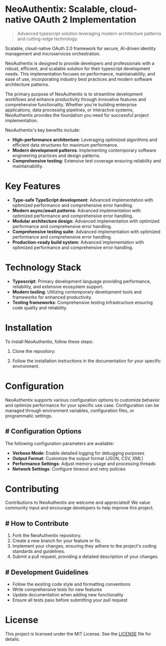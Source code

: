 <!-- fallback_NeoAuthentix_20250802220210_45106 -->

# NeoAuthentix: Scalable, cloud-native OAuth 2 Implementation
> Advanced typescript solution leveraging modern architecture patterns and cutting-edge technology.

Scalable, cloud-native OAuth 2.0 framework for secure, AI-driven identity management and microservices orchestration.

NeoAuthentix is designed to provide developers and professionals with a robust, efficient, and scalable solution for their typescript development needs. This implementation focuses on performance, maintainability, and ease of use, incorporating industry best practices and modern software architecture patterns.

The primary purpose of NeoAuthentix is to streamline development workflows and enhance productivity through innovative features and comprehensive functionality. Whether you're building enterprise applications, data processing pipelines, or interactive systems, NeoAuthentix provides the foundation you need for successful project implementation.

NeoAuthentix's key benefits include:

* **High-performance architecture**: Leveraging optimized algorithms and efficient data structures for maximum performance.
* **Modern development patterns**: Implementing contemporary software engineering practices and design patterns.
* **Comprehensive testing**: Extensive test coverage ensuring reliability and maintainability.

# Key Features

* **Type-safe TypeScript development**: Advanced implementation with optimized performance and comprehensive error handling.
* **Modern async/await patterns**: Advanced implementation with optimized performance and comprehensive error handling.
* **Modular architecture design**: Advanced implementation with optimized performance and comprehensive error handling.
* **Comprehensive testing suite**: Advanced implementation with optimized performance and comprehensive error handling.
* **Production-ready build system**: Advanced implementation with optimized performance and comprehensive error handling.

# Technology Stack

* **Typescript**: Primary development language providing performance, reliability, and extensive ecosystem support.
* **Modern tooling**: Utilizing contemporary development tools and frameworks for enhanced productivity.
* **Testing frameworks**: Comprehensive testing infrastructure ensuring code quality and reliability.

# Installation

To install NeoAuthentix, follow these steps:

1. Clone the repository:


2. Follow the installation instructions in the documentation for your specific environment.

# Configuration

NeoAuthentix supports various configuration options to customize behavior and optimize performance for your specific use case. Configuration can be managed through environment variables, configuration files, or programmatic settings.

## # Configuration Options

The following configuration parameters are available:

* **Verbose Mode**: Enable detailed logging for debugging purposes
* **Output Format**: Customize the output format (JSON, CSV, XML)
* **Performance Settings**: Adjust memory usage and processing threads
* **Network Settings**: Configure timeout and retry policies

# Contributing

Contributions to NeoAuthentix are welcome and appreciated! We value community input and encourage developers to help improve this project.

## # How to Contribute

1. Fork the NeoAuthentix repository.
2. Create a new branch for your feature or fix.
3. Implement your changes, ensuring they adhere to the project's coding standards and guidelines.
4. Submit a pull request, providing a detailed description of your changes.

## # Development Guidelines

* Follow the existing code style and formatting conventions
* Write comprehensive tests for new features
* Update documentation when adding new functionality
* Ensure all tests pass before submitting your pull request

# License

This project is licensed under the MIT License. See the [LICENSE](https://github.com/cerenyilmazjinx/NeoAuthentix/blob/main/LICENSE) file for details.
